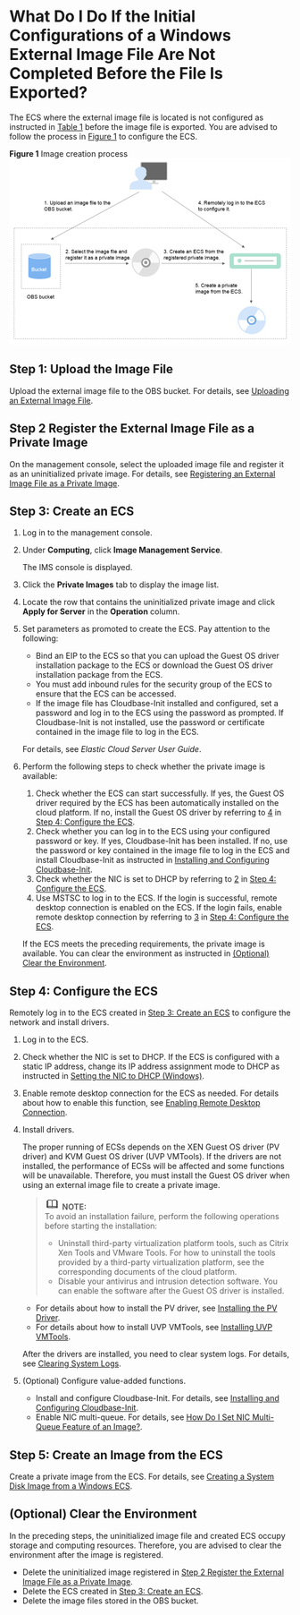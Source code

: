 # What Do I Do If the Initial Configurations of a Windows External Image File Are Not Completed Before the File Is Exported?<a name="EN-US_TOPIC_0030713185"></a>

The ECS where the external image file is located is not configured as instructed in  [Table 1](preparing-an-image-file-(windows).md#table85212269215)  before the image file is exported. You are advised to follow the process in  [Figure 1](#fig18196115421120)  to configure the ECS.

**Figure  1**  Image creation process<a name="fig18196115421120"></a>  
![](figures/image-creation-process.png "image-creation-process")

## Step 1: Upload the Image File<a name="section1049514242043"></a>

Upload the external image file to the OBS bucket. For details, see  [Uploading an External Image File](uploading-an-external-image-file-(windows).md).

## Step 2 Register the External Image File as a Private Image<a name="section4198749842"></a>

On the management console, select the uploaded image file and register it as an uninitialized private image. For details, see  [Registering an External Image File as a Private Image](registering-an-external-image-file-as-a-private-image-(windows).md).

## Step 3: Create an ECS<a name="en-us_topic_0029124475_s3524cdcb025c4c3aa892d8c644fc677e"></a>

1.  Log in to the management console.
2.  Under  **Computing**, click  **Image Management Service**.

    The IMS console is displayed.

3.  Click the  **Private Images**  tab to display the image list.
4.  Locate the row that contains the uninitialized private image and click  **Apply for Server**  in the  **Operation**  column.
5.  Set parameters as promoted to create the ECS. Pay attention to the following:

    -   Bind an EIP to the ECS so that you can upload the Guest OS driver installation package to the ECS or download the Guest OS driver installation package from the ECS.
    -   You must add inbound rules for the security group of the ECS to ensure that the ECS can be accessed.
    -   If the image file has Cloudbase-Init installed and configured, set a password and log in to the ECS using the password as prompted. If Cloudbase-Init is not installed, use the password or certificate contained in the image file to log in the ECS.

    For details, see  _Elastic Cloud Server User Guide_.

6.  Perform the following steps to check whether the private image is available:

    1.  Check whether the ECS can start successfully. If yes, the Guest OS driver required by the ECS has been automatically installed on the cloud platform. If no, install the Guest OS driver by referring to  [4](#li32851343163416)  in  [Step 4: Configure the ECS](#section1170711344016).
    2.  Check whether you can log in to the ECS using your configured password or key. If yes, Cloudbase-Init has been installed. If no, use the password or key contained in the image file to log in the ECS and install Cloudbase-Init as instructed in  [Installing and Configuring Cloudbase-Init](installing-and-configuring-cloudbase-init.md).
    3.  Check whether the NIC is set to DHCP by referring to  [2](#li19785161610328)  in  [Step 4: Configure the ECS](#section1170711344016).
    4.  Use MSTSC to log in to the ECS. If the login is successful, remote desktop connection is enabled on the ECS. If the login fails, enable remote desktop connection by referring to  [3](#li174414479612)  in  [Step 4: Configure the ECS](#section1170711344016).

    If the ECS meets the preceding requirements, the private image is available. You can clear the environment as instructed in  [\(Optional\) Clear the Environment](#section69472817511).


## Step 4: Configure the ECS<a name="section1170711344016"></a>

Remotely log in to the ECS created in  [Step 3: Create an ECS](#en-us_topic_0029124475_s3524cdcb025c4c3aa892d8c644fc677e)  to configure the network and install drivers.

1.  Log in to the ECS.
2.  <a name="li19785161610328"></a>Check whether the NIC is set to DHCP. If the ECS is configured with a static IP address, change its IP address assignment mode to DHCP as instructed in  [Setting the NIC to DHCP \(Windows\)](setting-the-nic-to-dhcp-(windows).md).
3.  <a name="li174414479612"></a>Enable remote desktop connection for the ECS as needed. For details about how to enable this function, see  [Enabling Remote Desktop Connection](enabling-remote-desktop-connection.md).
4.  <a name="li32851343163416"></a>Install drivers.

    The proper running of ECSs depends on the XEN Guest OS driver \(PV driver\) and KVM Guest OS driver \(UVP VMTools\). If the drivers are not installed, the performance of ECSs will be affected and some functions will be unavailable. Therefore, you must install the Guest OS driver when using an external image file to create a private image.

    >![](public_sys-resources/icon-note.gif) **NOTE:**   
    >To avoid an installation failure, perform the following operations before starting the installation:  
    >-   Uninstall third-party virtualization platform tools, such as Citrix Xen Tools and VMware Tools. For how to uninstall the tools provided by a third-party virtualization platform, see the corresponding documents of the cloud platform.  
    >-   Disable your antivirus and intrusion detection software. You can enable the software after the Guest OS driver is installed.  

    -   For details about how to install the PV driver, see  [Installing the PV Driver](installing-the-pv-driver.md).
    -   For details about how to install UVP VMTools, see  [Installing UVP VMTools](installing-uvp-vmtools.md).

    After the drivers are installed, you need to  clear system logs. For details, see  [Clearing System Logs](clearing-system-logs-(windows).md).

5.  \(Optional\) Configure value-added functions.
    -   Install and configure Cloudbase-Init. For details, see  [Installing and Configuring Cloudbase-Init](installing-and-configuring-cloudbase-init.md).
    -   Enable NIC multi-queue. For details, see  [How Do I Set NIC Multi-Queue Feature of an Image?](how-do-i-set-nic-multi-queue-feature-of-an-image.md).


## Step 5: Create an Image from the ECS<a name="section10407615356"></a>

Create a private image from the ECS. For details, see  [Creating a System Disk Image from a Windows ECS](creating-a-system-disk-image-from-a-windows-ecs.md).

## \(Optional\) Clear the Environment<a name="section69472817511"></a>

In the preceding steps, the uninitialized image file and created ECS occupy storage and computing resources. Therefore, you are advised to clear the environment after the image is registered.

-   Delete the uninitialized image registered in  [Step 2 Register the External Image File as a Private Image](#section4198749842).
-   Delete the ECS created in  [Step 3: Create an ECS](#en-us_topic_0029124475_s3524cdcb025c4c3aa892d8c644fc677e).
-   Delete the image files stored in the OBS bucket.

